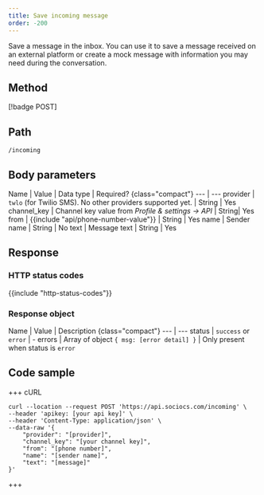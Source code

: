 ```yaml
---
title: Save incoming message
order: -200
---
```


Save a message in the inbox. You can use it to save a message received on an external platform or create a mock message with information you may need during the conversation.

## Method

[!badge POST]

## Path

`/incoming`

## Body parameters

Name | Value | Data type | Required? {class="compact"}
--- | ---
provider | `twlo` (for Twilio SMS). No other providers supported yet. | String | Yes
channel_key | Channel key value from *Profile & settings -> API*  | String| Yes
from | {{include "api/phone-number-value"}} | String | Yes
name | Sender name | String | No
text | Message text | String | Yes

## Response

### HTTP status codes

{{include "http-status-codes"}}

### Response object

Name | Value | Description {class="compact"}
--- | ---
status | `success` or `error` | -
errors | Array of object `{ msg: [error detail] }` | Only present when status is `error`

## Code sample

+++ cURL

```shell
curl --location --request POST 'https://api.sociocs.com/incoming' \
--header 'apikey: [your api key]' \
--header 'Content-Type: application/json' \
--data-raw '{
    "provider": "[provider]",
    "channel_key": "[your channel key]",
    "from": "[phone number]",
    "name": "[sender name]",
    "text": "[message]"
}'
```

+++

